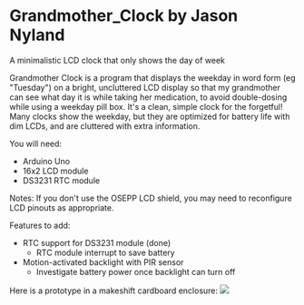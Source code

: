 # Grandmother_Clock by Jason Nyland

A minimalistic LCD clock that only shows the day of week

Grandmother Clock is a program that displays the weekday 
in word form (eg "Tuesday") on a bright, uncluttered
LCD display so that my grandmother can see what day it is
while taking her medication, to avoid double-dosing while
using a weekday pill box.  It's a clean, simple clock for 
the forgetful!  Many clocks show the weekday, but they are
optimized for battery life with dim LCDs, and are cluttered 
with extra information.

You will need:
- Arduino Uno
- 16x2 LCD module
- DS3231 RTC module

Notes:
If you don't use the OSEPP LCD shield, you may need to 
reconfigure LCD pinouts as appropriate.

Features to add:
- RTC support for DS3231 module (done)
  - RTC module interrupt to save battery
- Motion-activated backlight with PIR sensor
  - Investigate battery power once backlight can turn off

Here is a prototype in a makeshift cardboard enclosure:
<a href="http://imgbox.com/VWGHhewB"><img src="https://1-t.imgbox.com/VWGHhewB.jpg"></a>